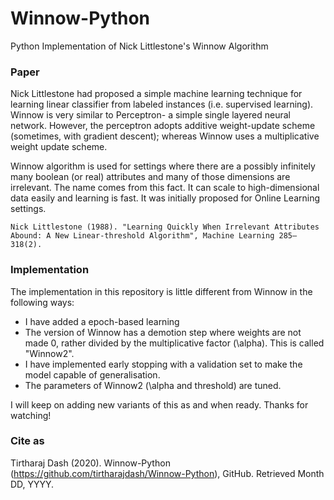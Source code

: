 # Winnow-Python

Python Implementation of Nick Littlestone's Winnow Algorithm

### Paper

Nick Littlestone had proposed a simple machine learning technique for learning linear classifier from labeled instances (i.e. supervised learning). Winnow is very similar to Perceptron- a simple single layered neural network. However, the perceptron adopts additive weight-update scheme (sometimes, with gradient descent); whereas Winnow uses a multiplicative weight update scheme. 

Winnow algorithm is used for settings where there are a possibly infinitely many boolean (or real) attributes and many of those dimensions are irrelevant. The name comes from this fact. It can scale to high-dimensional data easily and learning is fast. It was initially proposed for Online Learning settings. 

`
Nick Littlestone (1988). "Learning Quickly When Irrelevant Attributes Abound: A New Linear-threshold Algorithm", Machine Learning 285–318(2).
`

### Implementation

The implementation in this repository is little different from Winnow in the following ways:

 - I have added a epoch-based learning
 - The version of Winnow has a demotion step where weights are not made 0, rather divided by the multiplicative factor (\alpha). This is called "Winnow2".
 - I have implemented early stopping with a validation set to make the model capable of generalisation.
 - The parameters of Winnow2 (\alpha and threshold) are tuned.


I will keep on adding new variants of this as and when ready. Thanks for watching!

### Cite as

Tirtharaj Dash (2020). Winnow-Python (https://github.com/tirtharajdash/Winnow-Python), GitHub. Retrieved Month DD, YYYY.
